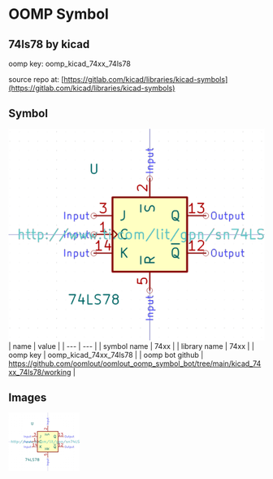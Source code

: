 # OOMP Symbol  
## 74ls78  by kicad  
  
oomp key: oomp_kicad_74xx_74ls78  
  
source repo at: [https://gitlab.com/kicad/libraries/kicad-symbols](https://gitlab.com/kicad/libraries/kicad-symbols)  
## Symbol  
  
[![working.png](working_600.png)](working.png)  
| name | value | 
| --- | --- | 
| symbol name | 74xx | 
| library name | 74xx | 
| oomp key | oomp_kicad_74xx_74ls78 | 
| oomp bot github | https://github.com/oomlout/oomlout_oomp_symbol_bot/tree/main/kicad_74xx_74ls78/working | 
## Images  
  
[![working.png](working_140.png)](working.png)  
